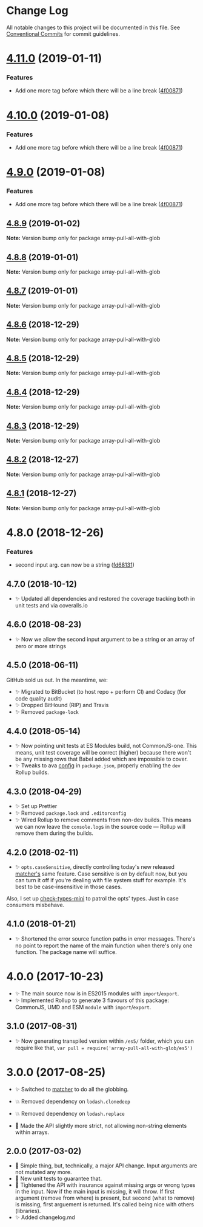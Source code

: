 # Change Log

All notable changes to this project will be documented in this file.
See [Conventional Commits](https://conventionalcommits.org) for commit guidelines.

# [4.11.0](https://bitbucket.org/codsen/codsen/src/master/packages/array-pull-all-with-glob/compare/array-pull-all-with-glob@4.8.9...array-pull-all-with-glob@4.11.0) (2019-01-11)


### Features

* Add one more tag before which there will be a line break ([4f00871](https://bitbucket.org/codsen/codsen/src/master/packages/array-pull-all-with-glob/commits/4f00871))





# [4.10.0](https://bitbucket.org/codsen/codsen/src/master/packages/array-pull-all-with-glob/compare/array-pull-all-with-glob@4.8.9...array-pull-all-with-glob@4.10.0) (2019-01-08)

### Features

- Add one more tag before which there will be a line break ([4f00871](https://bitbucket.org/codsen/codsen/src/master/packages/array-pull-all-with-glob/commits/4f00871))

# [4.9.0](https://bitbucket.org/codsen/codsen/src/master/packages/array-pull-all-with-glob/compare/array-pull-all-with-glob@4.8.9...array-pull-all-with-glob@4.9.0) (2019-01-08)

### Features

- Add one more tag before which there will be a line break ([4f00871](https://bitbucket.org/codsen/codsen/src/master/packages/array-pull-all-with-glob/commits/4f00871))

## [4.8.9](https://bitbucket.org/codsen/codsen/src/master/packages/array-pull-all-with-glob/compare/array-pull-all-with-glob@4.8.8...array-pull-all-with-glob@4.8.9) (2019-01-02)

**Note:** Version bump only for package array-pull-all-with-glob

## [4.8.8](https://bitbucket.org/codsen/codsen/src/master/packages/array-pull-all-with-glob/compare/array-pull-all-with-glob@4.8.7...array-pull-all-with-glob@4.8.8) (2019-01-01)

**Note:** Version bump only for package array-pull-all-with-glob

## [4.8.7](https://bitbucket.org/codsen/codsen/src/master/packages/array-pull-all-with-glob/compare/array-pull-all-with-glob@4.8.6...array-pull-all-with-glob@4.8.7) (2019-01-01)

**Note:** Version bump only for package array-pull-all-with-glob

## [4.8.6](https://bitbucket.org/codsen/codsen/src/master/packages/array-pull-all-with-glob/compare/array-pull-all-with-glob@4.8.5...array-pull-all-with-glob@4.8.6) (2018-12-29)

**Note:** Version bump only for package array-pull-all-with-glob

## [4.8.5](https://bitbucket.org/codsen/codsen/src/master/packages/array-pull-all-with-glob/compare/array-pull-all-with-glob@4.8.4...array-pull-all-with-glob@4.8.5) (2018-12-29)

**Note:** Version bump only for package array-pull-all-with-glob

## [4.8.4](https://bitbucket.org/codsen/codsen/src/master/packages/array-pull-all-with-glob/compare/array-pull-all-with-glob@4.8.3...array-pull-all-with-glob@4.8.4) (2018-12-29)

**Note:** Version bump only for package array-pull-all-with-glob

## [4.8.3](https://bitbucket.org/codsen/codsen/src/master/packages/array-pull-all-with-glob/compare/array-pull-all-with-glob@4.8.2...array-pull-all-with-glob@4.8.3) (2018-12-29)

**Note:** Version bump only for package array-pull-all-with-glob

## [4.8.2](https://bitbucket.org/codsen/codsen/src/master/packages/array-pull-all-with-glob/compare/array-pull-all-with-glob@4.8.1...array-pull-all-with-glob@4.8.2) (2018-12-27)

**Note:** Version bump only for package array-pull-all-with-glob

## [4.8.1](https://bitbucket.org/codsen/codsen/src/master/packages/array-pull-all-with-glob/compare/array-pull-all-with-glob@4.8.0...array-pull-all-with-glob@4.8.1) (2018-12-27)

**Note:** Version bump only for package array-pull-all-with-glob

# 4.8.0 (2018-12-26)

### Features

- second input arg. can now be a string ([fd68131](https://bitbucket.org/codsen/codsen/src/master/packages/array-pull-all-with-glob/commits/fd68131))

## 4.7.0 (2018-10-12)

- ✨ Updated all dependencies and restored the coverage tracking both in unit tests and via coveralls.io

## 4.6.0 (2018-08-23)

- ✨ Now we allow the second input argument to be a string or an array of zero or more strings

## 4.5.0 (2018-06-11)

GitHub sold us out. In the meantime, we:

- ✨ Migrated to BitBucket (to host repo + perform CI) and Codacy (for code quality audit)
- ✨ Dropped BitHound (RIP) and Travis
- ✨ Removed `package-lock`

## 4.4.0 (2018-05-14)

- ✨ Now pointing unit tests at ES Modules build, not CommonJS-one. This means, unit test coverage will be correct (higher) because there won't be any missing rows that Babel added which are impossible to cover.
- ✨ Tweaks to ava [config](https://github.com/avajs/ava/blob/master/docs/recipes/es-modules.md) in `package.json`, properly enabling the `dev` Rollup builds.

## 4.3.0 (2018-04-29)

- ✨ Set up Prettier
- ✨ Removed `package.lock` and `.editorconfig`
- ✨ Wired Rollup to remove comments from non-dev builds. This means we can now leave the `console.log`s in the source code — Rollup will remove them during the builds.

## 4.2.0 (2018-02-11)

- ✨ `opts.caseSensitive`, directly controlling today's new released [matcher's](https://www.npmjs.com/package/matcher) same feature. Case sensitive is on by default now, but you can turn it off if you're dealing with file system stuff for example. It's best to be case-insensitive in those cases.

Also, I set up [check-types-mini](https://bitbucket.org/codsen/check-types-mini) to patrol the opts' types. Just in case consumers misbehave.

## 4.1.0 (2018-01-21)

- ✨ Shortened the error source function paths in error messages. There's no point to report the name of the main function when there's only one function. The package name will suffice.

# 4.0.0 (2017-10-23)

- ✨ The main source now is in ES2015 modules with `import`/`export`.
- ✨ Implemented Rollup to generate 3 flavours of this package: CommonJS, UMD and ESM `module` with `import`/`export`.

## 3.1.0 (2017-08-31)

- ✨ Now generating transpiled version within `/es5/` folder, which you can require like that, `var pull = require('array-pull-all-with-glob/es5')`

# 3.0.0 (2017-08-25)

- ✨ Switched to [matcher](https://github.com/sindresorhus/matcher/) to do all the globbing.

- 💥 Removed dependency on `lodash.clonedeep`
- 💥 Removed dependency on `lodash.replace`
- 🔧 Made the API slightly more strict, not allowing non-string elements within arrays.

## 2.0.0 (2017-03-02)

- 🔧 Simple thing, but, technically, a major API change. Input arguments are not mutated any more.
- 🔧 New unit tests to guarantee that.
- 🔧 Tightened the API with insurance against missing args or wrong types in the input. Now if the main input is missing, it will throw. If first argument (remove from where) is present, but second (what to remove) is missing, first arguement is returned. It's called being nice with others (libraries).
- ✨ Added changelog.md
